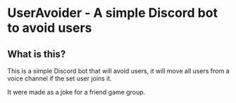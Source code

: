 # UserAvoider - A simple Discord bot to avoid users

## What is this?
This is a simple Discord bot that will avoid users, it will move all users from a voice channel if the set user joins it.

It were made as a joke for a friend game group.